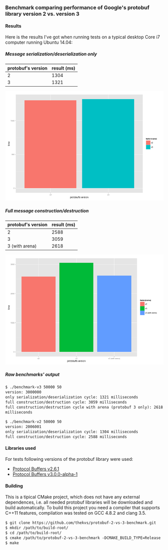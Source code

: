 ### Benchmark comparing performance of Google's protobuf library version 2 vs. version 3


#### Results

Here is the results I've got when running tests on a typical desktop Core i7 computer running Ubuntu 14.04:

##### Message serialization/deserialization only

| protobuf's version | result (ms) |
| ------------------ | ----------- |
|          2         |   1304      |
|          3         |   1321      |

![serialization/deserialization only](images/1.png)

##### Full message construction/destruction

| protobuf's version | result (ms) |
| ------------------ | ----------- |
|          2         |   2588      |
|          3         |   3059      |
|  3 (with arena)    |   2618      |

![full message construction/destruction](images/2.png)

##### Raw benchmarks' output

```
$ ./benchmark-v3 50000 50
version: 3000000
only serialization/deserialization cycle: 1321 milliseconds
full construction/destruction cycle: 3059 milliseconds
full construction/destruction cycle with arena (protobuf 3 only): 2618 milliseconds
```

```
$ ./benchmark-v2 50000 50
version: 2006001
only serialization/deserialization cycle: 1304 milliseconds
full construction/destruction cycle: 2588 milliseconds
```


#### Libraries used

For tests following versions of the protobuf library were used:

* [Protocol Buffers v2.6.1](https://github.com/google/protobuf/releases/tag/v2.6.1)
* [Protocol Buffers v3.0.0-alpha-1](https://github.com/google/protobuf/releases/tag/v3.0.0-alpha-1)


#### Building

This is a tipical CMake project, which does not have any external dependences, i.e. all needed
protobuf libraries will be downloaded and build automatically. To build this project you need a
compiler that supports C++11 features, compilation was tested on GCC 4.8.2 and clang 3.5.

```
$ git clone https://github.com/thekvs/protobuf-2-vs-3-benchmark.git
$ mkdir /path/to/build-root/
$ cd /path/to/build-root/
$ cmake /path/to/protobuf-2-vs-3-benchmark -DCMAKE_BUILD_TYPE=Release
$ make
```
